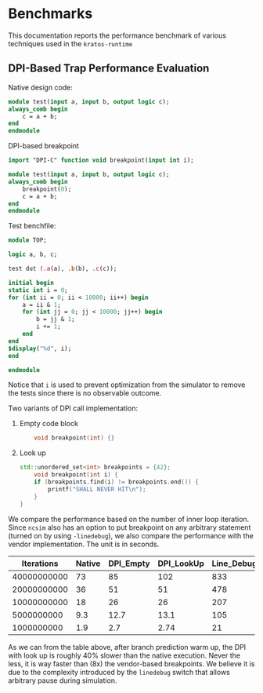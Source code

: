 # Benchmarks
This documentation reports the performance benchmark of various techniques
used in the `kratos-runtime`
## DPI-Based Trap Performance Evaluation
Native design code:
```SystemVerilog
module test(input a, input b, output logic c);
always_comb begin
    c = a + b;
end
endmodule
```

DPI-based breakpoint
```SystemVerilog
import "DPI-C" function void breakpoint(input int i);

module test(input a, input b, output logic c);
always_comb begin
    breakpoint(0);
    c = a + b;
end
endmodule
```

Test benchfile:
```SystemVerilog
module TOP;

logic a, b, c;

test dut (.a(a), .b(b), .c(c));

initial begin
static int i = 0;
for (int ii = 0; ii < 10000; ii++) begin
    a = ii & 1;
    for (int jj = 0; jj < 10000; jj++) begin
        b = jj & 1;
        i += 1;
    end
end
$display("%d", i);
end

endmodule
```
Notice that `i` is used to prevent optimization from the simulator
to remove the tests since there is no observable outcome.

Two variants of DPI call implementation:
1. Empty code block
    ```C++
        void breakpoint(int) {}
    ```
2. Look up
    ```C++
    std::unordered_set<int> breakpoints = {42};
        void breakpoint(int i) {
        if (breakpoints.find(i) != breakpoints.end()) {
            printf("SHALL NEVER HIT\n");
        }
    }
    ```

We compare the performance based on the number of inner loop iteration.
Since `ncsim` also has an option to put breakpoint on any arbitrary
statement (turned on by using `-linedebug`), we also compare the performance
with the vendor implementation. The unit is in seconds.

| Iterations  | Native | DPI_Empty | DPI_LookUp | Line_Debug |
|-------------|--------|-----------|------------|------------|
| 40000000000 | 73     | 85        | 102        | 833        |
| 20000000000 | 36     | 51        | 51         | 478        |
| 10000000000 | 18     | 26        | 26         | 207        |
| 5000000000  | 9.3    | 12.7      | 13.1       | 105        |
| 1000000000  | 1.9    | 2.7       | 2.74       | 21         |

As we can from the table above, after branch prediction warm up, the
DPI with look up is roughly 40% slower than the native execution.
Never the less, it is way faster than (8x) the vendor-based breakpoints.
We believe it is due to the complexity introduced by the `linedebug` switch
that allows arbitrary pause during simulation.